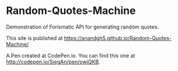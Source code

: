 # Random-Quotes-Machine

 Demonstration of Forismatic API for generating random quotes.
 
 This site is published at https://anandgh5.github.io/Random-Quotes-Machine/
 
 A Pen created at CodePen.io. You can find this one at http://codepen.io/SiegAn/pen/owjQKB.

 
